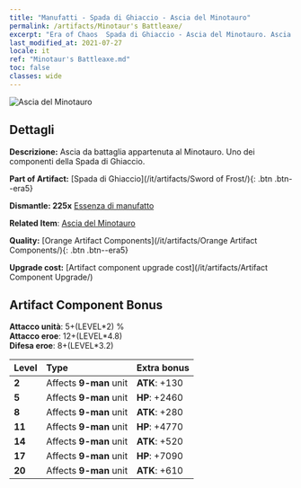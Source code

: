 ```yaml
---
title: "Manufatti - Spada di Ghiaccio - Ascia del Minotauro"
permalink: /artifacts/Minotaur's Battleaxe/
excerpt: "Era of Chaos  Spada di Ghiaccio - Ascia del Minotauro. Ascia da battaglia appartenuta al Minotauro. Uno dei componenti della Spada di Ghiaccio."
last_modified_at: 2021-07-27
locale: it
ref: "Minotaur's Battleaxe.md"
toc: false
classes: wide
---
```


 ![Ascia del Minotauro](/images/t/artifact_40432.png)



## Dettagli

 **Descrizione:** Ascia da battaglia appartenuta al Minotauro. Uno dei componenti della Spada di Ghiaccio.

 **Part of Artifact:** [Spada di Ghiaccio](/it/artifacts/Sword of Frost/){: .btn .btn--era5}

 **Dismantle: 225x** [Essenza di manufatto](/ItemsIT/con_905/)

 **Related Item**: [Ascia del Minotauro](/ItemsIT/art_161/)

 **Quality:** [Orange Artifact Components](/it/artifacts/Orange Artifact Components/){: .btn .btn--era5}

 **Upgrade cost:** [Artifact component upgrade cost](/it/artifacts/Artifact Component Upgrade/)

## Artifact Component Bonus

  **Attacco unità**: 5+(LEVEL\*2) %<br/>**Attacco eroe**: 12+(LEVEL\*4.8)<br/>**Difesa eroe**: 8+(LEVEL\*3.2)

  |  Level  | Type |    Extra bonus  | 
  |:--------|:-----|:----------------| 
  | **2** | Affects **9-man** unit | **ATK**: +130 | 
  | **5** | Affects **9-man** unit | **HP**: +2460 | 
  | **8** | Affects **9-man** unit | **ATK**: +280 | 
  | **11** | Affects **9-man** unit | **HP**: +4770 | 
  | **14** | Affects **9-man** unit | **ATK**: +520 | 
  | **17** | Affects **9-man** unit | **HP**: +7090 | 
  | **20** | Affects **9-man** unit | **ATK**: +610 | 
